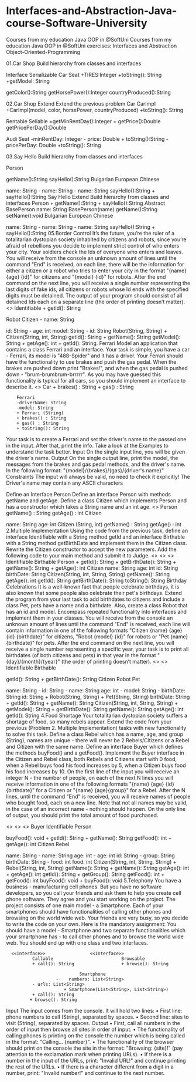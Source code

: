 # Interfaces-and-Abstraction-Java-course-Software-University
Courses from my education Java OOP in @SoftUni
Courses from my education Java OOP in @SoftUni exercises: Interfaces and Abstraction Object-Oriented-Programming 

01.Car Shop Build hierarchy from classes and interfaces

Interface Serializable Car Seat +TIRES:Integer +toString(): String +getModel: String

getColor():String
getHorsePower():Integer
countryProduced():String

02.Car Shop Extend Extend the previous problem 
Car 
CarImpl +CarImpl(model, color, horsePower, countryProduced)
+toString(): String

Rentable 						Sellable 
+getMinRentDay():Integer 				+ getPrice():Double
getPricePerDay():Double

Audi 							Seat 
-minRentDay: Integer 					- price: Double
							 + toString():String 
-pricePerDay: Double
+toString(): String				     


03.Say Hello Build hierarchy from classes and interfaces

Person

getName():String
sayHello():String
Bulgarian European Chinese

name: String - name: String - name: String
sayHello():String + sayHello():String
Say Hello Extend Build hierarchy from classes and interfaces Person + getName():String + sayHello():String Abstract BasePerson
name: String
BasePerson(name)
getName():String
setName():void
Bulgarian European Chinese

name: String - name: String - name: String
sayHello():String + sayHello():String
05.Border Control It’s the future, you’re the ruler of a totalitarian dystopian society inhabited by citizens and robots, since you’re afraid of rebellions you decide to implement strict control of who enters your city. Your soldiers check the Ids of everyone who enters and leaves. You will receive from the console an unknown amount of lines until the command "End" is received, on each line, there will be the information for either a citizen or a robot who tries to enter your city in the format "{name} {age} {id}" for citizens and "{model} {id}" for robots.
After the end command on the next line, you will receive a single number representing the last digits of fake ids, all citizens or robots whose Id ends with the specified digits must be detained. The output of your program should consist of all detained Ids each on a separate line (the order of printing doesn’t matter). <> Identifiable + getId(): String

Robot Citizen - name: String

id: String - age: int
model: String - id: String
Robot(String, String) + Citizen(String, int, String)
getId(): String + getName(): String
getModel(): String + getAge(): int + getId(): String.
Ferrari Model an application that contains a class Ferrari and an interface. Your task is simple, you have a car - Ferrari, its model is "488-Spider" and it has a driver. Your Ferrari should have the functionality to use brakes and push the gas pedal. When the brakes are pushed down print "Brakes!", and when the gas pedal is pushed down - "brum-brumbrum-brrrrr". As you may have guessed this functionality is typical for all cars, so you should implement an interface to describe it. <> Car + brakes() : String + gas() : String

        Ferrari
        -driverName: String 
        -model: String
        + Ferrari (String) 
        + brakes() : String 
        + gas() : String 
        + toString(): String
Your task is to create a Ferrari and set the driver's name to the passed one in the input. After that, print the info. Take a look at the Examples to understand the task better. Input On the single input line, you will be given the driver's name. Output On the single output line, print the model, the messages from the brakes and gas pedal methods, and the driver's name. In the following format: "{model}/{brakes}/{gas}/{driver's name}" Constraints The input will always be valid, no need to check it explicitly! The Driver's name may contain any ASCII characters

Define an Interface Person Define an interface Person with methods getName and getAge. Define a class Citizen which implements Person and has a constructor which takes a String name and an int age. <> Person
getName() : String
getAge() : int
Citizen

name: String
age: int
Citizen (String, int)
getName() : String
getAge() : int 2.Multiple Implementation Using the code from the previous task, define an interface Identifiable with a String method getId and an interface Birthable with a String method getBirthDate and implement them in the Citizen class. Rewrite the Citizen constructor to accept the new parameters. Add the following code to your main method and submit it to Judge. <> <> <> Identifiable Birthable Person + getId(): String + getBirthDate(): String + getName(): String + getAge(): int Citizen
name: String
age: int
id: String
birthDate: String
Citizen(String, int, String, String)
getName(): String
getAge(): int
getId(): String
getBirthDate(): String
toString(): String
Birthday Celebrations It is a well-known fact that people celebrate birthdays, it is also known that some people also celebrate their pet's birthdays. Extend the program from your last task to add birthdates to citizens and include a class Pet, pets have a name and a birthdate. Also, create a class Robot that has an id and model. Encompass repeated functionality into interfaces and implement them in your classes. You will receive from the console an unknown amount of lines until the command "End" is received, each line will contain information in one of the following formats "Citizen {name} {age} {id} {birthdate}" for citizens, "Robot {model} {id}" for robots or "Pet {name} {birthdate}" for pets. After the end command on the next line, you will receive a single number representing a specific year, your task is to print all birthdates (of both citizens and pets) in that year in the format "{day}/{month}/{year}" (the order of printing doesn’t matter).
<> <> Identifiable Birthable

getId(): String + getBirthDate(): String
Citizen Robot Pet

name: String - id: String - name: String
age: int - model: String - birthDate: String id: String + Robot(String, String) + Pet(String, String) birthDate: String + getId(): String + getName(): String
Citizen(String, int, String, String) + getModel(): String + getBirthDate(): String
getName(): String
getAge(): int
getId(): String
4.Food Shortage Your totalitarian dystopian society suffers a shortage of food, so many rebels appear. Extend the code from your previous (Problem 2. Multiple Implementation) tasks with new functionality to solve this task. Define a class Rebel which has a name, age, and group (String), names are unique - there will never be 2 Rebels/Citizens or a Rebel and Citizen with the same name. Define an interface Buyer which defines the methods buyFood() and a getFood(). Implement the Buyer interface in the Citizen and Rebel class, both Rebels and Citizens start with 0 food, when a Rebel buys food his food increases by 5, when a Citizen buys food his food increases by 10. On the first line of the input you will receive an integer N - the number of people, on each of the next N lines you will receive information in one of the following formats "{name} {age} {id} {birthdate}" for a Citizen or "{name} {age}{group}" for a Rebel. After the N lines, until the command "End" is received, you will receive names of people who bought food, each on a new line. Note that not all names may be valid, in the case of an incorrect name - nothing should happen. On the only line of output, you should print the total amount of food purchased.

<> <> <> Buyer Identifiable Person

buyFood(): void + getId(): String + getName(): String
getFood(): int + getAge(): int
Citizen Rebel

name: String - name: String
age: int - age: int
id: String - group: String
birthDate: String - food: int
food: int
Citizen(String, int, String, String) + Rebel(String, int, String)
getName(): String + getName(): String
getAge(): int + getAge(): int
getId(): String + getGroup(): String
getFood(): int + getFood(): int
buyFood(): void + buyFood(): void
5.Telephony You have a business - manufacturing cell phones. But you have no software developers, so you call your friends and ask them to help you create cell phone software. They agree and you start working on the project. The project consists of one main model - a Smartphone. Each of your smartphones should have functionalities of calling other phones and browsing on the world wide web. Your friends are very busy, so you decide to write the code on your own. Here is the mandatory assignment: You should have a model - Smartphone and two separate functionalities which your smartphone has - to call other phones and to browse the world wide web. You should end up with one class and two interfaces.

      <<Interface>>                 <<Interface>> 
		      Callable			          		Browsable
			  + call(): String					+ browse(): String

					          	Smartphone
				  	   -	numbers: List<String> 
              -	urls: List<String>
					      + Smartphone(List<String>, List<String>) 
              + call(): String 
             + browse(): String
Input The input comes from the console. It will hold two lines: • First line: phone numbers to call (String), separated by spaces. • Second line: sites to visit (String), separated by spaces. Output • First, call all numbers in the order of input then browse all sites in order of input. • The functionality of calling phones is printing on the console the number which is being called in the format: "Calling... {number}". • The functionality of the browser should print on the console the site in the format: "Browsing: {site}!" (pay attention to the exclamation mark when printing URLs). • If there is a number in the input of the URLs, print: "Invalid URL!" and continue printing the rest of the URLs. • If there is a character different from a digit in a number, print: "Invalid number!" and continue to the next number.
